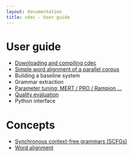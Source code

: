 ```yaml
---
layout: documentation
title: cdec - User guide
---
```

# User guide

- [Downloading and compiling cdec](compiling.html)
- [Simple word alignment of a parallel corpus](fast_align.html)
- Building a baseline system
- Grammar extraction
- [Parameter tuning: MERT / PRO / Rampion ...](../documentation/training.html)
- [Quality evaluation](evaluation.html)
- Python interface

# Concepts

- [Synchronous context-free grammars (SCFGs)](scfgs.html)
- [Word alignment](alignment.html)

